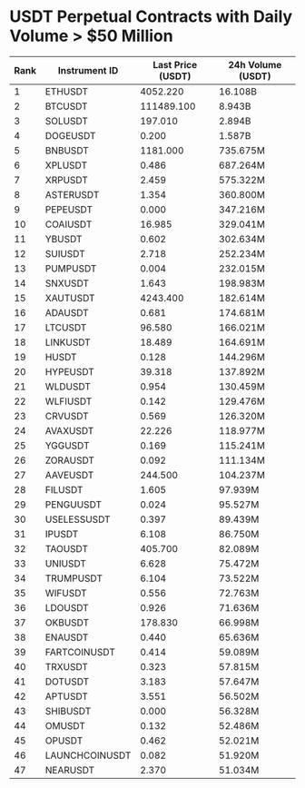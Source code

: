 # USDT Perpetual Contracts with Daily Volume > $50 Million

| Rank | Instrument ID | Last Price (USDT) | 24h Volume (USDT) |
|------|---------------|-------------------|-------------------|
| 1 | ETHUSDT | 4052.220 | 16.108B |
| 2 | BTCUSDT | 111489.100 | 8.943B |
| 3 | SOLUSDT | 197.010 | 2.894B |
| 4 | DOGEUSDT | 0.200 | 1.587B |
| 5 | BNBUSDT | 1181.000 | 735.675M |
| 6 | XPLUSDT | 0.486 | 687.264M |
| 7 | XRPUSDT | 2.459 | 575.322M |
| 8 | ASTERUSDT | 1.354 | 360.800M |
| 9 | PEPEUSDT | 0.000 | 347.216M |
| 10 | COAIUSDT | 16.985 | 329.041M |
| 11 | YBUSDT | 0.602 | 302.634M |
| 12 | SUIUSDT | 2.718 | 252.234M |
| 13 | PUMPUSDT | 0.004 | 232.015M |
| 14 | SNXUSDT | 1.643 | 198.983M |
| 15 | XAUTUSDT | 4243.400 | 182.614M |
| 16 | ADAUSDT | 0.681 | 174.681M |
| 17 | LTCUSDT | 96.580 | 166.021M |
| 18 | LINKUSDT | 18.489 | 164.691M |
| 19 | HUSDT | 0.128 | 144.296M |
| 20 | HYPEUSDT | 39.318 | 137.892M |
| 21 | WLDUSDT | 0.954 | 130.459M |
| 22 | WLFIUSDT | 0.142 | 129.476M |
| 23 | CRVUSDT | 0.569 | 126.320M |
| 24 | AVAXUSDT | 22.226 | 118.977M |
| 25 | YGGUSDT | 0.169 | 115.241M |
| 26 | ZORAUSDT | 0.092 | 111.134M |
| 27 | AAVEUSDT | 244.500 | 104.237M |
| 28 | FILUSDT | 1.605 | 97.939M |
| 29 | PENGUUSDT | 0.024 | 95.527M |
| 30 | USELESSUSDT | 0.397 | 89.439M |
| 31 | IPUSDT | 6.108 | 86.750M |
| 32 | TAOUSDT | 405.700 | 82.089M |
| 33 | UNIUSDT | 6.628 | 75.472M |
| 34 | TRUMPUSDT | 6.104 | 73.522M |
| 35 | WIFUSDT | 0.556 | 72.763M |
| 36 | LDOUSDT | 0.926 | 71.636M |
| 37 | OKBUSDT | 178.830 | 66.998M |
| 38 | ENAUSDT | 0.440 | 65.636M |
| 39 | FARTCOINUSDT | 0.414 | 59.089M |
| 40 | TRXUSDT | 0.323 | 57.815M |
| 41 | DOTUSDT | 3.183 | 57.647M |
| 42 | APTUSDT | 3.551 | 56.502M |
| 43 | SHIBUSDT | 0.000 | 56.328M |
| 44 | OMUSDT | 0.132 | 52.486M |
| 45 | OPUSDT | 0.462 | 52.021M |
| 46 | LAUNCHCOINUSDT | 0.082 | 51.920M |
| 47 | NEARUSDT | 2.370 | 51.034M |
